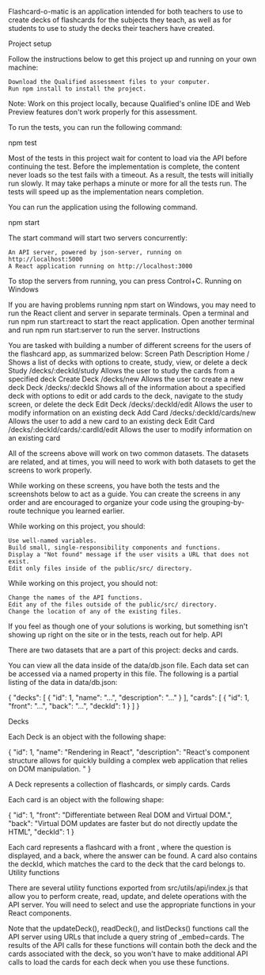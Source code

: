 Flashcard-o-matic is an application intended for both teachers to use to create decks of flashcards for the subjects they teach, as well as for students to use to study the decks their teachers have created.

Project setup

Follow the instructions below to get this project up and running on your own machine:

    Download the Qualified assessment files to your computer.
    Run npm install to install the project.

Note: Work on this project locally, because Qualified's online IDE and Web Preview features don't work properly for this assessment.

To run the tests, you can run the following command:

npm test

Most of the tests in this project wait for content to load via the API before continuing the test. Before the implementation is complete, the content never loads so the test fails with a timeout. As a result, the tests will initially run slowly. It may take perhaps a minute or more for all the tests run. The tests will speed up as the implementation nears completion.

You can run the application using the following command.

npm start

The start command will start two servers concurrently:

    An API server, powered by json-server, running on http://localhost:5000
    A React application running on http://localhost:3000

To stop the servers from running, you can press Control+C.
Running on Windows

If you are having problems running npm start on Windows, you may need to run the React client and server in separate terminals. Open a terminal and run npm run start:react to start the react application. Open another terminal and run npm run start:server to run the server.
Instructions

You are tasked with building a number of different screens for the users of the flashcard app, as summarized below:
Screen 	Path 	Description
Home 	/ 	Shows a list of decks with options to create, study, view, or delete a deck
Study 	/decks/:deckId/study 	Allows the user to study the cards from a specified deck
Create Deck 	/decks/new 	Allows the user to create a new deck
Deck 	/decks/:deckId 	Shows all of the information about a specified deck with options to edit or add cards to the deck, navigate to the study screen, or delete the deck
Edit Deck 	/decks/:deckId/edit 	Allows the user to modify information on an existing deck
Add Card 	/decks/:deckId/cards/new 	Allows the user to add a new card to an existing deck
Edit Card 	/decks/:deckId/cards/:cardId/edit 	Allows the user to modify information on an existing card

All of the screens above will work on two common datasets. The datasets are related, and at times, you will need to work with both datasets to get the screens to work properly.

While working on these screens, you have both the tests and the screenshots below to act as a guide. You can create the screens in any order and are encouraged to organize your code using the grouping-by-route technique you learned earlier.

While working on this project, you should:

    Use well-named variables.
    Build small, single-responsibility components and functions.
    Display a "Not found" message if the user visits a URL that does not exist.
    Edit only files inside of the public/src/ directory.

While working on this project, you should not:

    Change the names of the API functions.
    Edit any of the files outside of the public/src/ directory.
    Change the location of any of the existing files.

If you feel as though one of your solutions is working, but something isn't showing up right on the site or in the tests, reach out for help.
API

There are two datasets that are a part of this project: decks and cards.

You can view all the data inside of the data/db.json file. Each data set can be accessed via a named property in this file. The following is a partial listing of the data in data/db.json:

{
  "decks": [
    {
      "id": 1,
      "name": "...",
      "description": "..."
    }
  ],
  "cards": [
    {
      "id": 1,
      "front": "...",
      "back": "...",
      "deckId": 1
    }
  ]
}

Decks

Each Deck is an object with the following shape:

{
  "id": 1,
  "name": "Rendering in React",
  "description": "React's component structure allows for quickly building a complex web application that relies on DOM manipulation. "
}

A Deck represents a collection of flashcards, or simply cards.
Cards

Each card is an object with the following shape:

{
  "id": 1,
  "front": "Differentiate between Real DOM and Virtual DOM.",
  "back": "Virtual DOM updates are faster but do not directly update the HTML",
  "deckId": 1
}

Each card represents a flashcard with a front , where the question is displayed, and a back, where the answer can be found. A card also contains the deckId, which matches the card to the deck that the card belongs to.
Utility functions

There are several utility functions exported from src/utils/api/index.js that allow you to perform create, read, update, and delete operations with the API server. You will need to select and use the appropriate functions in your React components.

Note that the updateDeck(), readDeck(), and listDecks() functions call the API server using URLs that include a query string of _embed=cards. The results of the API calls for these functions will contain both the deck and the cards associated with the deck, so you won't have to make additional API calls to load the cards for each deck when you use these functions.


